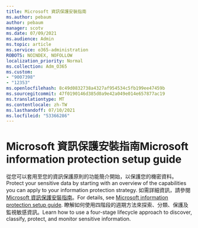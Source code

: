 ```yaml
---
title: Microsoft 資訊保護安裝指南
ms.author: pebaum
author: pebaum
manager: scotv
ms.date: 07/09/2021
ms.audience: Admin
ms.topic: article
ms.service: o365-administration
ROBOTS: NOINDEX, NOFOLLOW
localization_priority: Normal
ms.collection: Adm_O365
ms.custom:
- "9007398"
- "12353"
ms.openlocfilehash: 8c49d0832738a4327af954534c5fb199ee47459b
ms.sourcegitcommit: 47f0190146d385d0a9e42a049e014e657877ac19
ms.translationtype: MT
ms.contentlocale: zh-TW
ms.lasthandoff: 07/10/2021
ms.locfileid: "53366286"
---
```

# <a name="microsoft-information-protection-setup-guide"></a><span data-ttu-id="816ca-102">Microsoft 資訊保護安裝指南</span><span class="sxs-lookup"><span data-stu-id="816ca-102">Microsoft information protection setup guide</span></span>

<span data-ttu-id="816ca-103">從您可以套用至您的資訊保護原則的功能簡介開始，以保護您的機密資料。</span><span class="sxs-lookup"><span data-stu-id="816ca-103">Protect your sensitive data by starting with an overview of the capabilities you can apply to your information protection strategy.</span></span> <span data-ttu-id="816ca-104">如需詳細資訊，請參閱[Microsoft 資訊保護安裝指南](https://admin.microsoft.com/adminportal/home#/modernonboarding/mipsetupguide)。</span><span class="sxs-lookup"><span data-stu-id="816ca-104">For details, see [Microsoft information protection setup guide](https://admin.microsoft.com/adminportal/home#/modernonboarding/mipsetupguide).</span></span> <span data-ttu-id="816ca-105">瞭解如何使用四階段的週期方法來探索、分類、保護及監視敏感資訊。</span><span class="sxs-lookup"><span data-stu-id="816ca-105">Learn how to use a four-stage lifecycle approach to discover, classify, protect, and monitor sensitive information.</span></span>